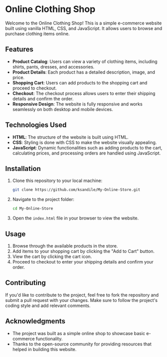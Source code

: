 
# Online Clothing Shop

Welcome to the Online Clothing Shop! This is a simple e-commerce website built using vanilla HTML, CSS, and JavaScript. It allows users to browse and purchase clothing items online.

## Features

- **Product Catalog**: Users can view a variety of clothing items, including shirts, pants, dresses, and accessories.
- **Product Details**: Each product has a detailed description, image, and price.
- **Shopping Cart**: Users can add products to the shopping cart and proceed to checkout.
- **Checkout**: The checkout process allows users to enter their shipping details and confirm the order.
- **Responsive Design**: The website is fully responsive and works seamlessly on both desktop and mobile devices.

## Technologies Used

- **HTML**: The structure of the website is built using HTML.
- **CSS**: Styling is done with CSS to make the website visually appealing.
- **JavaScript**: Dynamic functionalities such as adding products to the cart, calculating prices, and processing orders are handled using JavaScript.

## Installation

1. Clone this repository to your local machine:
   ```bash
   git clone https://github.com/ksandile/My-Online-Store.git
   ```

2. Navigate to the project folder:
   ```bash
   cd My-Online-Store
   ```

3. Open the `index.html` file in your browser to view the website.

## Usage

1. Browse through the available products in the store.
2. Add items to your shopping cart by clicking the "Add to Cart" button.
3. View the cart by clicking the cart icon.
4. Proceed to checkout to enter your shipping details and confirm your order.

## Contributing

If you'd like to contribute to the project, feel free to fork the repository and submit a pull request with your changes. Make sure to follow the project's coding style and add relevant comments.


## Acknowledgments

- The project was built as a simple online shop to showcase basic e-commerce functionality.
- Thanks to the open-source community for providing resources that helped in building this website.

